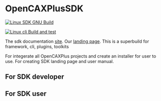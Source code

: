 # OpenCAXPlusSDK

[![Linux SDK GNU Build](https://github.com/OpenCAXPlus/OpenCAXPlusSDK/actions/workflows/linux_sdk_gnu_build.yml/badge.svg)](https://github.com/OpenCAXPlus/OpenCAXPlusSDK/actions/workflows/linux_sdk_gnu_build.yml)

[![Linux cli Build and test](https://github.com/OpenCAXPlus/OpenCAXPlusSDK/actions/workflows/linux_cli_build_test.yml/badge.svg)](https://github.com/OpenCAXPlus/OpenCAXPlusSDK/actions/workflows/linux_cli_build_test.yml)

The sdk documentation [site](https://sdk.opencax.plus).
Our [landing page](https://opencax.plus).
This is a superbuild for framework, cli, plugins, toolkits

For integerate all OpenCAXPlus projects and create an installer for user to use.
For creating SDK landing page and user manual.

## For SDK developer

## For SDK user